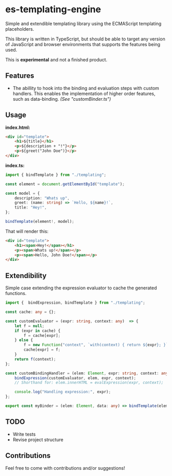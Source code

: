 es-templating-engine
==

Simple and extendible templating library using the ECMAScript templating placeholders.

This library is written in TypeScript, but should be able to target any version of JavaScript and browser environments that supports the features being used.

This is **experimental** and not a finished product.

## Features
* The abillity to hook into the binding and evaluation steps with custom handlers. This enables the implementation of higher order features, such as data-binding. *(See "customBinder.ts")*


## Usage

**index.html:**

```html
<div id="template">        
    <h1>${title}</h1>
    <p>${description + "!"}</p>
    <p>${greet("John Doe")}</p>
</div>
```

**index.ts:**

```ts
import { bindTemplate } from "./templating";

const element = document.getElementById("template");

const model = {
    description: "Whats up",
    greet: (name: string) => `Hello, ${name}!`,
    title: "Hey!",
};

bindTemplate(element!, model);
```

That will render this:

```html
<div id="template">
    <h1><span>Hey!</span></h1>
    <p><span>Whats up!</span></p>
    <p><span>Hello, John Doe!</span></p>
</div>
```

## Extendibility

Simple case extending the expression evaluator to cache the generated functions.

```ts
import {  bindExpression, bindTemplate } from "./templating";

const cache: any = {};

const customEvaluator = (expr: string, context: any)  => {
    let f = null;
    if (expr in cache) {
        f = cache[expr];
    } else {
        f = new Function("context", `with(context) { return ${expr}; }`);
        cache[expr] = f;
    }
    return f(context);
};

const customBindingHandler = (elem: Element, expr: string, context: any) => {
    bindExpression(customEvaluator, elem, expr, context);
    // Shorthand for: elem.innerHTML = evalExpression(expr, context);

    console.log("Handling expression:", expr);
};

export const myBinder = (elem: Element, data: any) => bindTemplate(elem!, data, customBindingHandler);

```

## TODO
* Write tests
* Revise project structure

## Contributions
Feel free to come with contributions and/or suggestions!